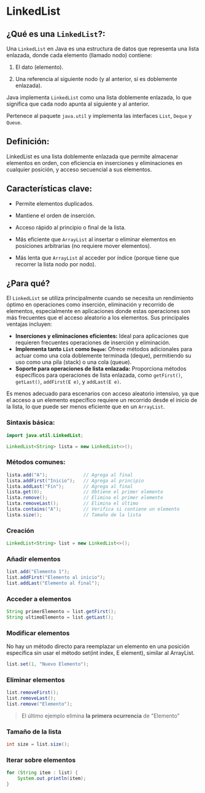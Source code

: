 # LinkedList

## ¿Qué es una `LinkedList`?:

Una `LinkedList` en Java es una estructura de datos que representa una lista enlazada, donde cada elemento (llamado nodo) contiene:

1. El dato (elemento).

2. Una referencia al siguiente nodo (y al anterior, si es doblemente enlazada).

Java implementa `LinkedList` como una lista doblemente enlazada, lo que significa que cada nodo apunta al siguiente y al anterior.

Pertenece al paquete `java.util` y implementa las interfaces `List`, `Deque` y `Queue`.

## Definición:

LinkedList es una lista doblemente enlazada que permite almacenar elementos en orden, con eficiencia en inserciones y eliminaciones en cualquier posición, y acceso secuencial a sus elementos.

## Características clave:

- Permite elementos duplicados.

- Mantiene el orden de inserción.

- Acceso rápido al principio o final de la lista.

- Más eficiente que `ArrayList` al insertar o eliminar elementos en posiciones arbitrarias (no requiere mover elementos).

- Más lenta que `ArrayList` al acceder por índice (porque tiene que recorrer la lista nodo por nodo).

## ¿Para qué?

El `LinkedList` se utiliza principalmente cuando se necesita un rendimiento óptimo en operaciones como inserción, eliminación y recorrido de elementos, especialmente en aplicaciones donde estas operaciones son más frecuentes que el acceso aleatorio a los elementos. Sus principales ventajas incluyen:

- **Inserciones y eliminaciones eficientes:** Ideal para aplicaciones que requieren frecuentes operaciones de inserción y eliminación.
- **Implementa tanto `List` como `Deque`:** Ofrece métodos adicionales para actuar como una cola doblemente terminada (deque), permitiendo su uso como una pila (stack) o una cola (queue).
- **Soporte para operaciones de lista enlazada:** Proporciona métodos específicos para operaciones de lista enlazada, como `getFirst()`, `getLast()`, `addFirst(E e)`, y `addLast(E e)`.

Es menos adecuado para escenarios con acceso aleatorio intensivo, ya que el acceso a un elemento específico requiere un recorrido desde el inicio de la lista, lo que puede ser menos eficiente que en un `ArrayList`.

### Sintaxis básica:

```java
import java.util.LinkedList;

LinkedList<String> lista = new LinkedList<>();
```

### Métodos comunes:

```java
lista.add("A");             // Agrega al final
lista.addFirst("Inicio");   // Agrega al principio
lista.addLast("Fin");       // Agrega al final
lista.get(0);               // Obtiene el primer elemento
lista.remove();             // Elimina el primer elemento
lista.removeLast();         // Elimina el último
lista.contains("A");        // Verifica si contiene un elemento
lista.size();               // Tamaño de la lista
```

### Creación

```java
LinkedList<String> list = new LinkedList<>();
```

### Añadir elementos

```java
list.add("Elemento 1");
list.addFirst("Elemento al inicio");
list.addLast("Elemento al final");
```

### Acceder a elementos

```java
String primerElemento = list.getFirst();
String ultimoElemento = list.getLast();
```

### Modificar elementos

No hay un método directo para reemplazar un elemento en una posición específica sin usar el método set(int index, E element), similar al ArrayList.

```java
list.set(1, "Nuevo Elemento");
```

### Eliminar elementos

```java
list.removeFirst();
list.removeLast();
list.remove("Elemento");
```

> El último ejemplo elimina **la primera ocurrencia** de "Elemento"

### Tamaño de la lista

```java
int size = list.size();
```

### Iterar sobre elementos

```java
for (String item : list) {
    System.out.println(item);
}
```
